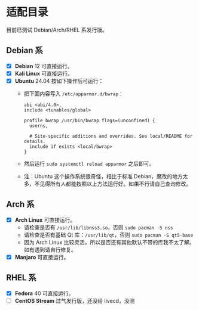 # 适配目录

目前已测试 Debian/Arch/RHEL 系发行版。

## Debian 系

- [x] **Debian** 12 可直接运行。
- [x] **Kali Linux** 可直接运行。
- [x] **Ubuntu** 24.04 按如下操作后可运行：
  - 把下面内容写入 `/etc/apparmor.d/bwrap`：

    ```text
    abi <abi/4.0>,
    include <tunables/global>

    profile bwrap /usr/bin/bwrap flags=(unconfined) {
      userns,

      # Site-specific additions and overrides. See local/README for details.
      include if exists <local/bwrap>
    }
    ```

  - 然后运行 `sudo systemctl reload apparmor` 之后即可。
  - 注：Ubuntu 这个操作系统很奇怪，相比于标准 Debian，魔改的地方太多，不见得所有人都能按照以上方法运行好。如果不行请自己查询修改。

## Arch 系

- [x] **Arch Linux** 可直接运行。
  - 请检查是否有 `/usr/lib/libnss3.so`，否则 `sudo pacman -S nss`
  - 请检查是否有基础 Qt 库：`/usr/lib/qt`，否则 `sudo pacman -S qt5-base`
  - 因为 Arch Linux 比较灵活，所以是否还有其他默认不带的库我不太了解。如有遇到请自行修复。
- [x] **Manjaro** 可直接运行。

## RHEL 系

- [x] **Fedora** 40 可直接运行。
- [ ] **CentOS Stream** 过气发行版，还没给 livecd，没测
